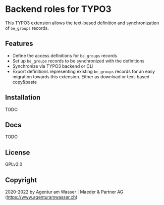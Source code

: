 # Backend roles for TYPO3

This TYPO3 extension allows the text-based definition and synchronization of `be_groups` records.

## Features

* Define the access definitions for `be_groups` records
* Set up `be_groups` records to be synchronized with the definitions
* Synchronize via TYPO3 backend or CLI
* Export definitions representing existing `be_groups` records for an easy
  migration towards this extension. Either as download or text-based copy&paste

## Installation

TODO

## Docs

TODO

## License

GPLv2.0

## Copyright

2020-2022 by Agentur am Wasser | Maeder & Partner AG (https://www.agenturamwasser.ch)

